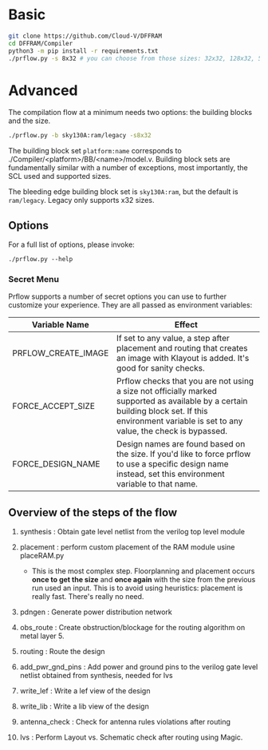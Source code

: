 # Basic
```sh
git clone https://github.com/Cloud-V/DFFRAM 
cd DFFRAM/Compiler
python3 -m pip install -r requirements.txt
./prflow.py -s 8x32 # you can choose from those sizes: 32x32, 128x32, 512x32, 1024x32, 2048x32  
```

# Advanced
The compilation flow at a minimum needs two options: the building blocks and the size.

```sh
./prflow.py -b sky130A:ram/legacy -s8x32
```

The building block set `platform:name` corresponds to ./Compiler/\<platform\>/BB/\<name\>/model.v. Building block sets are fundamentally similar with a number of exceptions, most importantly, the SCL used and supported sizes.

The bleeding edge building block set is `sky130A:ram`, but the default is `ram/legacy`. Legacy only supports x32 sizes.

## Options
For a full list of options, please invoke:
```
./prflow.py --help
```

### Secret Menu
Prflow supports a number of secret options you can use to further customize your experience. They are all passed as environment variables:

Variable Name|Effect
-|-
PRFLOW_CREATE_IMAGE|If set to any value, a step after placement and routing that creates an image with Klayout is added. It's good for sanity checks.
FORCE_ACCEPT_SIZE|Prflow checks that you are not using a size not officially marked supported as available by a certain building block set. If this environment variable is set to any value, the check is bypassed.
FORCE_DESIGN_NAME|Design names are found based on the size. If you'd like to force prflow to use a specific design name instead, set this environment variable to that name.


## Overview of the steps of the flow
1. synthesis : Obtain gate level netlist from the verilog top level module

2. placement : perform custom placement of the RAM module usine placeRAM.py
    * This is the most complex step. Floorplanning and placement occurs **once to get the size** and **once again** with the size from the previous run used an input. This is to avoid using heuristics: placement is really fast. There's really no need.

3. pdngen : Generate power distribution network

4. obs_route : Create obstruction/blockage for the routing algorithm on metal layer 5.

5. routing : Route the design

6. add_pwr_gnd_pins : Add power and ground pins to the verilog gate level netlist obtained from synthesis, needed for lvs

7. write_lef : Write a lef view of the design

8. write_lib : Write a lib view of the design

9. antenna_check : Check for antenna rules violations after routing 

10. lvs : Perform Layout vs. Schematic check after routing using Magic.

